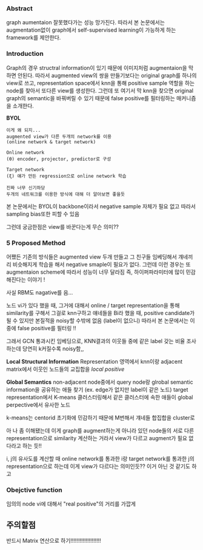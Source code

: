 ### Abstract
 graph aumentaion 잘못했다가는 성능 망가진다. 따라서 본 논문에서는 augmentation없이 graph에서 self-supervised learning이 가능하게 하는 framework를 제안한다.
 
### Introduction
Graph의 경우 structral information이 있기 때문에 이미지처럼 augmentaion을 막하면 안된다.
 따라서 augmented view의 쌍을 만들기보다는 original graph를 하나의 view로 쓰고, representation space에서 knn을 통해 positive sample 역할을 하는 node를 찾아서 또다른 view를 생성한다. 
  그런데 또 여기서 막 knn을 찾으면 original graph의 semantic을 바꿔버릴 수 있기 때문에 false positive를 필터링하는 매커니즘을 소개한다.
  
   **BYOL**
   
    이게 왜 되지...
    augmented view가 다른 두개의 network를 이용 
    (online network & target network)
  
    Online network
    (θ) encoder, projector, predictor로 구성
    
    Target network
    (ξ) 얘가 만든 regression으로 online network 학습
  
    진짜 너무 신기하당 
    두개의 네트워크를 이용한 방식에 대해 더 알아보면 좋을듯
    
 본 논문에서는 BYOL이 backbone이라서 negative sample 자체가 필요 없고 따라서 sampling bias또한 피할 수 있음
 
 그런데 궁금한점은 view를 바꾼다는게 무슨 의미??
 
 ### 5 Proposed Method
 어쨌든 기존의 방식들은 augmented view 두개 만들고 그 친구들 임베딩해서 걔네끼리 비슷해지게 학습을 해서 negative smaple이 필요가 없다. 그런데 이런 경우는 또 augmentaion scheme에 따라서 성능이 너무 달라짐
 즉, 하이퍼파라미터에 많이 민감해진다는 이야기 !
 
 사실 RBM도 nagative를 음...
 
 노드 vi가 있다 했을 때, 그거에 대해서 online / target representation을 통해 similarity를 구해서 그걸로 knn구하고 얘네들을 Bi라 했을 때, positive candidate가 될 수 있지만 본질적을 noisy할 수밖에 없음 (label이 없으니)
 따라서 본 논문에서는 이 중에 false positive를 필터링 !!
 
 그래서 GCN 통과시킨 임베딩으로, KNN결과의 이웃들 중에 같은 label 갖는 비율 조사하는데 당연히 k커질수록 noisy함,,
 
 **Local Structural Information**
 Representation 영역에서 knn이랑 adjacent matrix에서 이웃인 노드들의 교집합을 *local positive* 
 
 **Global Semantics**
 non-adjacent node중에서 query node랑 glrobal semantic information을 공유하는 애들 찾기 (ex. edge가 없지만 label이 같은 노드)
 target representation에서 K-means 클러스터링해서 같은 클러스터에 속한 애들이 global perpective에서 유사한 노드
 
  k-means는 centorid 초기화에 민감하기 때문에 M번해서 걔네들 합집합을 cluster로
  
  
  아 나 좀 이해됐는데 이게 graph를 augment하는게 아니라 있던 node들의 서로 다른 representation으로 similarity 계산하는 거라서 view가 다르고 augment가 필요 없다라고 하는 듯!!
  
  i, j의 유사도를 계산할 때 online network를 통과한 i랑 target network를 통과한 j의 representation으로 하는데 이게 view가 다르다는 의미인듯?? 이거 아닌 것 같기도 하고
  
  ### Obejctive function
   임의의 node vi에 대해서 "real positive"의 거리를 가깝게
   
  
  
  ## 주의할점
   반드시 Matrix 연산으로 하기!!!!!!!!!!!!!!!!!!!!
